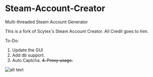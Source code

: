 # Steam-Account-Creator
Multi-threaded Steam Account Generator

This is a fork of Scytex's Steam Account Creator.
All Credit goes to him.

To-Do:
1. Update the GUI
2. Add db support.
3. Auto Captcha.
~~4. Proxy usage.~~

![alt text](https://cdn.discordapp.com/attachments/527111792040607755/528263492042620930/unknown.png)
